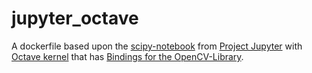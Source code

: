 # jupyter_octave

A dockerfile based upon the [scipy-notebook](https://github.com/jupyter/docker-stacks/tree/master/scipy-notebook) from [Project Jupyter](https://github.com/jupyter) with [Octave kernel](https://github.com/calysto/octave_kernel) that has [Bindings for the OpenCV-Library](https://github.com/kyamagu/mexopencv/tree/v3.2.0).
